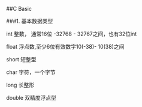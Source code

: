 ##C Basic

###1. 基本数据类型

int 整数， 通常16位 -32768 - 32767之间，也有32位int

float 浮点数,至少6位有效数字10(-38)- 10(38)之间

short 短整型

char 字符，一个字节

long 长整形

double 双精度浮点型